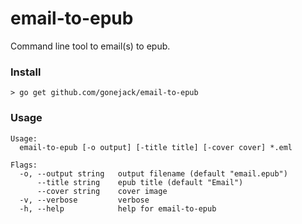# email-to-epub

Command line tool to email(s) to epub.

### Install
```shell
> go get github.com/gonejack/email-to-epub
```

### Usage
```
Usage:
  email-to-epub [-o output] [-title title] [-cover cover] *.eml

Flags:
  -o, --output string   output filename (default "email.epub")
      --title string    epub title (default "Email")
      --cover string    cover image
  -v, --verbose         verbose
  -h, --help            help for email-to-epub
```
